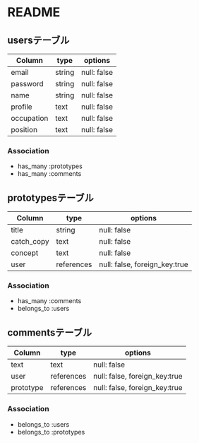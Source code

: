 # README

## usersテーブル

| Column     | type   | options     |
| ---------- | ------ | ----------- |
| email      | string | null: false |
| password   | string | null: false |
| name       | string | null: false |
| profile    | text   | null: false |
| occupation | text   | null: false |
| position   | text   | null: false |

### Association
- has_many :prototypes
- has_many :comments

## prototypesテーブル

| Column     | type       | options                       |
| ---------- | ---------- | ----------------------------- |
| title      | string     | null: false                   |
| catch_copy | text       | null: false                   |
| concept    | text       | null: false                   |
| user       | references | null: false, foreign_key:true |

### Association
- has_many :comments
- belongs_to :users

## commentsテーブル

| Column    | type       | options                       |
| --------- | ---------- | ----------------------------- |
| text      | text       | null: false                   |
| user      | references | null: false, foreign_key:true |
| prototype | references | null: false, foreign_key:true |

### Association
- belongs_to :users
- belongs_to :prototypes